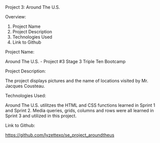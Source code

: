 Project 3: Around The U.S.

Overview:

1. Project Name
2. Project Description
3. Technologies Used
4. Link to Github

Project Name:

Around The U.S. - Project #3 Stage 3 Triple Ten Bootcamp

Project Description:

The project displays pictures and the name of locations visited by Mr. Jacques Cousteau.

Technologies Used:

Around The U.S. utilitzes the HTML and CSS functions learned in Sprint 1 and Sprint 2. Media queries, grids, columns and rows were all learned in Sprint 3 and utilized in this project.

Link to Github:

https://github.com/lyzettexo/se_project_aroundtheus
